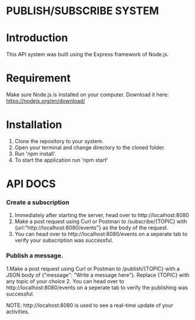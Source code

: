 # PUBLISH/SUBSCRIBE SYSTEM

# Introduction
This API system was built using the Express framework of Node.js.

# Requirement
Make sure Node.js is installed on your computer. Download it here: https://nodejs.org/en/download/

# Installation
1. Clone the repository to your system.
2. Open your terminal and change directory to the cloned folder.
3. Run 'npm install'.
4. To start the application run 'npm start'

# API DOCS
### Create a subscription
1. Immediately after starting the server, head over to http://localhost:8080
2. Make a post request using Curl or Postman to /subscribe/{TOPIC} with {url:"http://localhost:8080/events"} as the body of the request.
3. You can head over to http://localhost:8080/events on a seperate tab to verify your subscription was successful.

### Publish a message.
1.Make a post request using Curl or Postman to /publish/{TOPIC} with a JSON body of {"message": "Write a message here"}. Replace {TOPIC} with any topic of your choice
2. You can head over to http://localhost:8080/events on a seperate tab to verify the publishing was successful.


NOTE: http://locahost:8080 is used to see a real-time update of your activities.
